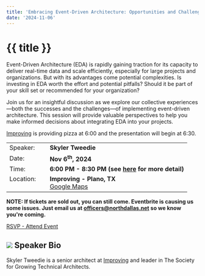 ```yaml
---
title: 'Embracing Event-Driven Architecture: Opportunities and Challenges'
date: '2024-11-06'
---
```

# {{ title }}

Event-Driven Architecture (EDA) is rapidly gaining traction for its capacity to deliver real-time data and scale efficiently, especially for large projects and organizations. But with its advantages come potential complexities. Is investing in EDA worth the effort and potential pitfalls? Should it be part of your skill set or recommended for your organization?

Join us for an insightful discussion as we explore our collective experiences—both the successes and the challenges—of implementing event-driven architecture. This session will provide valuable perspectives to help you make informed decisions about integrating EDA into your projects.

[Improving](https://improving.com/) is providing pizza at 6:00 and the presentation will begin at 6:30.

<table>
<tbody>
<tr><td>Speaker:</td><td>&nbsp;</td><td><b>Skyler Tweedie</b></td></tr>
<tr><td>Date:</td><td>&nbsp;</td><td><b>Nov 6<sup>th</sup>, 2024</b></td></tr>
<tr><td valign="top">Time:</td><td>&nbsp;</td><td><b>6:00 PM - 8:30 PM (see <a title="Location" href="/contact/">here</a> for more detail)</b></td></tr>
<tr><td valign="top">Location:</td><td>&nbsp;</td><td><b>Improving - Plano, TX</b><br><a title="Google" target="_blank" href="https://g.page/improving-dallas?share">Google Maps</a></td></tr>
</tbody>
</table>

**NOTE: If tickets are sold out, you can still come. Eventbrite is causing us some issues. Just email us at officers@northdallas.net so we know you're coming.**

[RSVP - Attend Event](https://www.eventbrite.com/e/embracing-event-driven-architecture-opportunities-and-challenges-tickets-1073482568259?aff=oddtdtcreator)

## ![](/assets/img/icons/speakerbioicon.png) Speaker Bio


Skyler Tweedie is a senior architect at [Improving](https://improving.com/) and leader in The Society for Growing Technical Architects.
